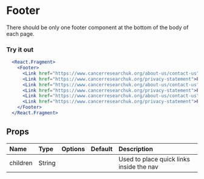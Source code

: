 # Footer

There should be only one footer component at the bottom of the body of each page.

### Try it out

```.jsx
  <React.Fragment>
    <Footer>
      <Link href="https://www.cancerresearchuk.org/about-us/contact-us">Contact us</Link>
      <Link href="https://www.cancerresearchuk.org/privacy-statement">Privacy</Link>
      <Link href="https://www.cancerresearchuk.org/about-us/contact-us">Contact us</Link>
      <Link href="https://www.cancerresearchuk.org/privacy-statement">Privacy</Link>
      <Link href="https://www.cancerresearchuk.org/about-us/contact-us">Contact us</Link>
      <Link href="https://www.cancerresearchuk.org/privacy-statement">Privacy</Link>
    </Footer>
  </React.Fragment>
```

## Props

| Name     | Type   | Options | Default | Description                              |
| :------- | :----- | :-----: | :------ | :--------------------------------------- |
| children | String |         |         | Used to place quick links inside the nav |
